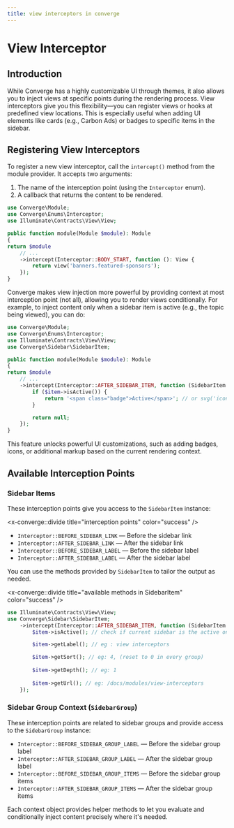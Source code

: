 ```yaml
---
title: view interceptors in converge
---
```

# View Interceptor

## Introduction

While Converge has a highly customizable UI through themes, it also allows you to inject views at specific points during the rendering process. View interceptors give you this flexibility—you can register views or hooks at predefined view locations. This is especially useful when adding UI elements like cards (e.g., Carbon Ads) or badges to specific items in the sidebar.

## Registering View Interceptors

To register a new view interceptor, call the `intercept()` method from the module provider. It accepts two arguments:

1. The name of the interception point (using the `Interceptor` enum).
2. A callback that returns the content to be rendered.

```php
use Converge\Module;
use Converge\Enums\Interceptor;
use Illuminate\Contracts\View\View;

public function module(Module $module): Module
{
return $module
    // ...
    ->intercept(Interceptor::BODY_START, function (): View {
        return view('banners.featured-sponsors');
    });
}
```

Converge makes view injection more powerful by providing context at most interception point (not all), allowing you to render views conditionally. For example, to inject content only when a sidebar item is active (e.g., the topic being viewed), you can do:

```php
use Converge\Module;
use Converge\Enums\Interceptor;
use Illuminate\Contracts\View\View;
use Converge\Sidebar\SidebarItem;

public function module(Module $module): Module
{
return $module
    // ...
    ->intercept(Interceptor::AFTER_SIDEBAR_ITEM, function (SidebarItem $item): View|string|null {
        if ($item->isActive()) {
            return '<span class="badge">Active</span>'; // or svg('icon-name') etc.
        }

        return null;
    });
}
```

This feature unlocks powerful UI customizations, such as adding badges, icons, or additional markup based on the current rendering context.

## Available Interception Points

### Sidebar Items



These interception points give you access to the `SidebarItem` instance:

<x-converge::divide
    title="interception points"
    color="success"
/>

* `Interceptor::BEFORE_SIDEBAR_LINK` — Before the sidebar link
* `Interceptor::AFTER_SIDEBAR_LINK` — After the sidebar link
* `Interceptor::BEFORE_SIDEBAR_LABEL` — Before the sidebar label
* `Interceptor::AFTER_SIDEBAR_LABEL` — After the sidebar label

You can use the methods provided by `SidebarItem` to tailor the output as needed.

<x-converge::divide
    title="available methods in SidebarItem"
    color="success"
/>

```php
use Illuminate\Contracts\View\View;
use Converge\Sidebar\SidebarItem;
    ->intercept(Interceptor::AFTER_SIDEBAR_ITEM, function (SidebarItem $item): View|string|null {
        $item->isActive(); // check if current sidebar is the active one 

        $item->getLabel(); // eg : view interceptors

        $item->getSort(); // eg: 4, (reset to 0 in every group)
        
        $item->getDepth(); // eg: 1
        
        $item->getUrl(); // eg: /docs/modules/view-interceptors
    });
```
### Sidebar Group Context (`SidebarGroup`)

These interception points are related to sidebar groups and provide access to the `SidebarGroup` instance:

* `Interceptor::BEFORE_SIDEBAR_GROUP_LABEL` — Before the sidebar group label
* `Interceptor::AFTER_SIDEBAR_GROUP_LABEL` — After the sidebar group label
* `Interceptor::BEFORE_SIDEBAR_GROUP_ITEMS` — Before the sidebar group items
* `Interceptor::AFTER_SIDEBAR_GROUP_ITEMS` — After the sidebar group items

Each context object provides helper methods to let you evaluate and conditionally inject content precisely where it's needed.
